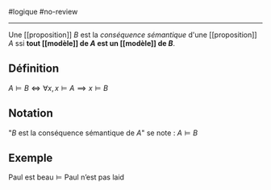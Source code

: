 #logique #no-review 

---

Une [[proposition]] $B$ est la _conséquence sémantique_ d'une [[proposition]] $A$ ssi **tout [[modèle]] de $A$ est un [[modèle]] de $B$**.

## Définition
$A\models B \iff \forall x, x\models A \implies x\models B$

## Notation
"$B$ est la conséquence sémantique de $A$" se note :
$A \models B$

## Exemple
$\text{Paul est beau} \models \text{Paul n'est pas laid}$
